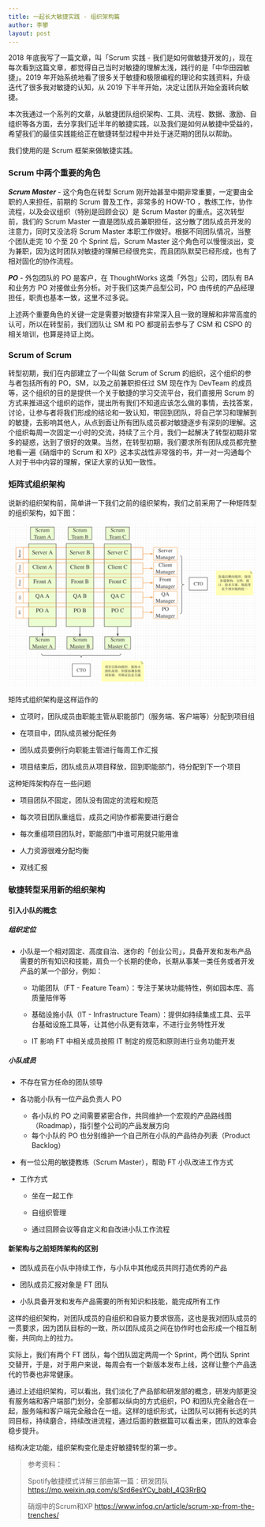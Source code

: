 ```yaml
---
title: 一起长大敏捷实践 - 组织架构篇
author: 李攀
layout: post
---
```


2018 年底我写了一篇文章，叫「Scrum 实践 - 我们是如何做敏捷开发的」，现在每次看到这篇文章，都觉得自己当时对敏捷的理解太浅，践行的是「中华田园敏捷」。2019 年开始系统地看了很多关于敏捷和极限编程的理论和实践资料，升级迭代了很多我对敏捷的认知，从 2019 下半年开始，决定让团队开始全面转向敏捷。

本次我通过一个系列的文章，从敏捷团队组织架构、工具、流程、数据、激励、自组织等各方面，去分享我们近半年的敏捷实践，以及我们是如何从敏捷中受益的，希望我们的最佳实践能给正在敏捷转型过程中并处于迷茫期的团队以帮助。

我们使用的是 Scrum 框架来做敏捷实践。

### Scrum 中两个重要的角色

***Scrum Master*** - 这个角色在转型 Scrum 刚开始甚至中期非常重要，一定要由全职的人来担任，前期的 Scrum 普及工作，非常多的 HOW-TO ，教练工作，协作流程，以及会议组织（特别是回顾会议）是 Scrum Master 的重点。这次转型前，我们的 Scrum Master 一直是团队成员兼职担任，这分散了团队成员开发的注意力，同时又没法将 Scrum Master 本职工作做好。根据不同团队情况，当整个团队走完 10 个至 20 个 Sprint 后，Scrum Master 这个角色可以慢慢淡出，变为兼职，因为这时团队对敏捷的理解已经很充实，而且团队默契已经形成，也有了相对固化的协作流程。

***PO*** - 外包团队的 PO 是客户，在 ThoughtWorks 这类「外包」公司，团队有 BA 和业务方 PO 对接做业务分析。对于我们这类产品型公司，PO 由传统的产品经理担任，职责也基本一致，这里不过多说。

上述两个重要角色的关键一定是需要对敏捷有非常深入且一致的理解和非常高度的认可，所以在转型前，我们团队让 SM 和 PO 都提前去参与了 CSM 和 CSPO 的相关培训，也算是持证上岗。

### Scrum of Scrum

转型初期，我们在内部建立了一个叫做 Scrum of Scrum 的组织，这个组织的参与者包括所有的 PO，SM，以及之前兼职担任过 SM 现在作为 DevTeam 的成员等，这个组织的目的是提供一个关于敏捷的学习交流平台，我们直接用 Scrum 的方式来推进这个组织的运作，提出所有我们不知道应该怎么做的事情，去找答案，讨论，让参与者将我们形成的结论和一致认知，带回到团队，将自己学习和理解到的敏捷，去影响其他人，从点到面让所有团队成员都对敏捷逐步有深刻的理解。这个组织每周一次固定一小时的交流，持续了三个月，我们一起解决了转型初期非常多的疑惑，达到了很好的效果。当然，在转型初期，我们要求所有团队成员都完整地看一遍《硝烟中的 Scrum 和 XP》这本实战性非常强的书，并一对一沟通每个人对于书中内容的理解，保证大家的认知一致性。

### 矩阵式组织架构

说新的组织架构前，简单讲一下我们之前的组织架构，我们之前采用了一种矩阵型的组织架构，如下图：

![matrix-arch](https://raw.githubusercontent.com/iamlipan/iamlipan.github.io/master/img/2020-02-05-matrix-arch.png)

矩阵式组织架构是这样运作的

- 立项时，团队成员由职能主管从职能部门（服务端、客户端等）分配到项目组

- 在项目中，团队成员被分配任务

- 团队成员要例行向职能主管进行每周工作汇报

- 项目结束后，团队成员从项目释放，回到职能部门，待分配到下一个项目

这种矩阵架构存在一些问题

- 项目团队不固定，团队没有固定的流程和规范

- 每次项目团队重组后，成员之间协作都需要进行磨合

- 每次重组项目团队时，职能部门中谁可用就只能用谁

- 人力资源很难分配均衡

- 双线汇报

### 敏捷转型采用新的组织架构

#### 引入小队的概念

##### 组织定位

- 小队是一个相对固定、高度自治、迷你的「创业公司」，具备开发和发布产品需要的所有知识和技能，肩负一个长期的使命，长期从事某一类任务或者开发产品的某一个部分，例如：

  - 功能团队（FT - Feature Team）：专注于某块功能特性，例如园本库、高质量陪伴等

  - 基础设施小队（IT - Infrastructure Team）：提供如持续集成工具、云平台基础设施工具等，让其他小队更有效率，不进行业务特性开发

  - IT 影响 FT 中相关成员按照 IT 制定的规范和原则进行业务功能开发

##### 小队成员

- 不存在官方任命的团队领导

- 各功能小队有一位产品负责人 PO
  - 各小队的 PO 之间需要紧密合作，共同维护一个宏观的产品路线图（Roadmap），指引整个公司的产品发展方向
  - 每个小队的 PO 也分别维护一个自己所在小队的产品待办列表（Product Backlog）

- 有一位公用的敏捷教练（Scrum Master），帮助 FT 小队改进工作方式

- 工作方式

  - 坐在一起工作

  - 自组织管理

  - 通过回顾会议等自定义和自改进小队工作流程

#### 新架构与之前矩阵架构的区别

- 团队成员在小队中持续工作，与小队中其他成员共同打造优秀的产品

- 团队成员汇报对象是 FT 团队

- 小队具备开发和发布产品需要的所有知识和技能，能完成所有工作

这样的组织架构，对团队成员的自组织和自驱力要求很高，这也是我对团队成员的一贯要求，因为团队目标的一致，所以团队成员之间在协作时也会形成一个相互制衡，共同向上的拉力。

实际上，我们有两个 FT 团队，每个团队固定两周一个 Sprint，两个团队 Sprint 交替开，于是，对于用户来说，每周会有一个新版本发布上线，这样让整个产品迭代的节奏也非常健康。

通过上述组织架构，可以看出，我们淡化了产品部和研发部的概念，研发内部更没有服务端和客户端部门划分，全部都以纵向的方式组织，PO 和团队完全融合在一起，服务端和客户端完全融合在一组。这样的组织形式，让团队可以拥有长远的共同目标，持续磨合，持续改进流程，通过后面的数据篇可以看出来，团队的效率会稳步提升。

结构决定功能，组织架构变化是走好敏捷转型的第一步。

> 参考资料：
> 
> Spotify敏捷模式详解三部曲第一篇：研发团队 https://mp.weixin.qq.com/s/Srd6esYCy_babI_4Q3RrBQ
> 
> 硝烟中的Scrum和XP https://www.infoq.cn/article/scrum-xp-from-the-trenches/